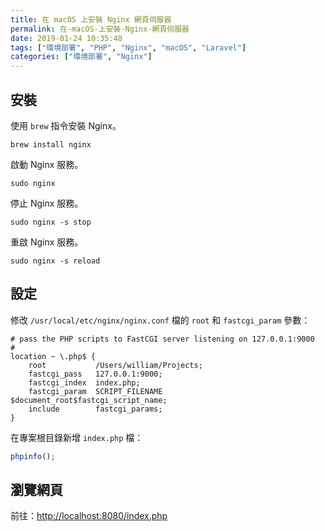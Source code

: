 ```yaml
---
title: 在 macOS 上安裝 Nginx 網頁伺服器
permalink: 在-macOS-上安裝-Nginx-網頁伺服器
date: 2019-01-24 10:35:48
tags: ["環境部署", "PHP", "Nginx", "macOS", "Laravel"]
categories: ["環境部署", "Nginx"]
---
```


## 安裝

使用 `brew` 指令安裝 Nginx。

```CMD
brew install nginx
```

啟動 Nginx 服務。

```CMD
sudo nginx
```

停止 Nginx 服務。

```CMD
sudo nginx -s stop
```

重啟 Nginx 服務。

```CMD
sudo nginx -s reload
```

## 設定

修改 `/usr/local/etc/nginx/nginx.conf` 檔的 `root` 和 `fastcgi_param` 參數：

```CONF
# pass the PHP scripts to FastCGI server listening on 127.0.0.1:9000
#
location ~ \.php$ {
    root           /Users/william/Projects;
    fastcgi_pass   127.0.0.1:9000;
    fastcgi_index  index.php;
    fastcgi_param  SCRIPT_FILENAME  $document_root$fastcgi_script_name;
    include        fastcgi_params;
}
```

在專案根目錄新增 `index.php` 檔：

```PHP
phpinfo();
```

## 瀏覽網頁

前往：<http://localhost:8080/index.php>
